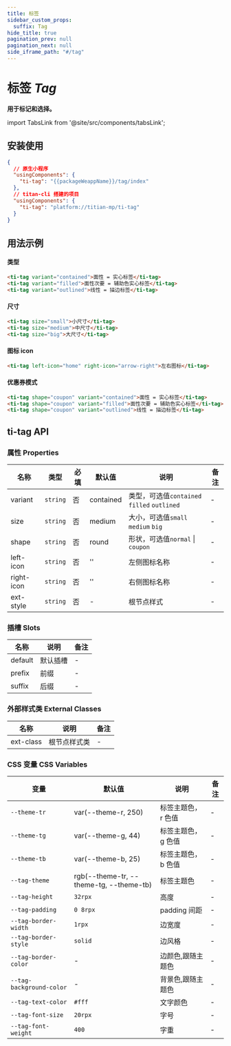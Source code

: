 ```yaml
---
title: 标签
sidebar_custom_props:
  suffix: Tag
hide_title: true
pagination_prev: null
pagination_next: null
side_iframe_path: "#/tag"
---
```


# 标签 _Tag_

**用于标记和选择。**

import TabsLink from '@site/src/components/tabsLink';

<TabsLink id="ti-tag-api" />


## 安装使用

```json showLineNumbers
{
  // 原生小程序
  "usingComponents": {
    "ti-tag": "{{packageWeappName}}/tag/index"
  },
  // titan-cli 搭建的项目
  "usingComponents": {
    "ti-tag": "platform://titian-mp/ti-tag"
  }
}
```

## 用法示例

#### 类型

```html showLineNumbers
<ti-tag variant="contained">面性 = 实心标签</ti-tag>
<ti-tag variant="filled">面性次要 = 辅助色实心标签</ti-tag>
<ti-tag variant="outlined">线性 = 描边标签</ti-tag>
```

#### 尺寸

```html showLineNumbers
<ti-tag size="small">小尺寸</ti-tag>
<ti-tag size="medium">中尺寸</ti-tag>
<ti-tag size="big">大尺寸</ti-tag>
```

#### 图标 icon

```html showLineNumbers
<ti-tag left-icon="home" right-icon="arrow-right">左右图标</ti-tag>
```

#### 优惠券模式

```html showLineNumbers
<ti-tag shape="coupon" variant="contained">面性 = 实心标签</ti-tag>
<ti-tag shape="coupon" variant="filled">面性次要 = 辅助色实心标签</ti-tag>
<ti-tag shape="coupon" variant="outlined">线性 = 描边标签</ti-tag>
```

## ti-tag API

### 属性 **Properties**

| 名称      | 类型     | 必填 | 默认值    | 说明                                        | 备注 |
| --------- | -------- | ---- | --------- | ------------------------------------------- | ---- |
| variant   | `string` | 否   | contained | 类型，可选值`contained` `filled` `outlined` | -    |
| size      | `string` | 否   | medium    | 大小，可选值`small` `medium` `big`          | -    |
| shape     | `string` | 否   | round     | 形状，可选值`normal` \| `coupon`            | -    |
| left-icon  | `string` | 否   | ''        | 左侧图标名称                                | -    |
| right-icon | `string` | 否   | ''        | 右侧图标名称                                | -    |
| ext-style  | `string` | 否   | -         | 根节点样式                                  | -    |

### 插槽 **Slots**

| 名称    | 说明     | 备注 |
| ------- | -------- | ---- |
| default | 默认插槽 | -    |
| prefix  | 前缀     | -    |
| suffix  | 后缀     | -    |

### 外部样式类 **External Classes**

| 名称     | 说明         | 备注 |
| -------- | ------------ | ---- |
| ext-class | 根节点样式类 | -    |

### CSS 变量 **CSS Variables**

| 变量                     | 默认值                                  | 说明                | 备注 |
| ------------------------ | --------------------------------------- | ------------------- | ---- |
| `--theme-tr`             | var(--theme-r, 250)                     | 标签主题色，r 色值  | -    |
| `--theme-tg`             | var(--theme-g, 44)                      | 标签主题色， g 色值 | -    |
| `--theme-tb`             | var(--theme-b, 25)                      | 标签主题色， b 色值 | -    |
| `--tag-theme`            | rgb(--theme-tr, --theme-tg, --theme-tb) | 标签主题色          | -    |
| `--tag-height`           | `32rpx`                                  | 高度                | -    |
| `--tag-padding`          | `0 8rpx`                                 | padding 间距        | -    |
| `--tag-border-width`     | `1rpx`                                   | 边宽度              | -    |
| `--tag-border-style`     | `solid`                                 | 边风格              | -    |
| `--tag-border-color`     | -                                       | 边颜色,跟随主题色   | -    |
| `--tag-background-color` | -                                       | 背景色,跟随主题色   | -    |
| `--tag-text-color`       | `#fff`                                  | 文字颜色            | -    |
| `--tag-font-size`        | `20rpx`                                  | 字号                | -    |
| `--tag-font-weight`      | `400`                                   | 字重                | -    |
